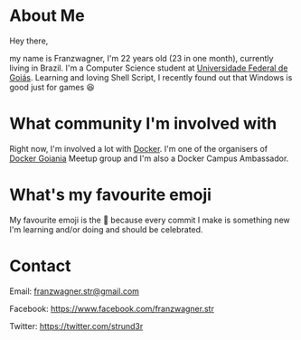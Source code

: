 # About Me

Hey there, 

my name is Franzwagner, I'm 22 years old (23 in one month), currently living in Brazil. I'm a Computer Science student at [Universidade Federal de Goiás](http://www.international.ufg.br/). Learning and loving Shell Script, I recently found out that Windows is good just for games :laughing:

# What community I'm involved with
Right now, I'm involved a lot with [Docker](https://www.docker.com). I'm one of the organisers of [Docker Goiania](https://www.meetup.com/Docker-Goiania) Meetup group and I'm also a Docker Campus Ambassador.

# What's my favourite emoji
My favourite emoji is the :tada: because every commit I make is something new I'm learning and/or doing and should be celebrated.

# Contact
Email: franzwagner.str@gmail.com

Facebook: https://www.facebook.com/franzwagner.str

Twitter: https://twitter.com/strund3r
